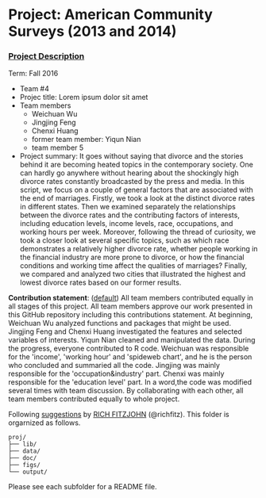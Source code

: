 # Project: American Community Surveys (2013 and 2014)
### [Project Description](doc/Project1_desc.md)

Term: Fall 2016

+ Team #4
+ Projec title: Lorem ipsum dolor sit amet
+ Team members
	+ Weichuan Wu
	+ Jingjing Feng
	+ Chenxi Huang
	+ former team member: Yiqun Nian
	+ team member 5
+ Project summary: It goes without saying that divorce and the stories behind it are becoming heated topics in the contemporary society. One can hardly go anywhere without hearing about the shockingly high divorce rates constantly broadcasted by the press and media. In this script, we focus on a couple of general factors that are associated with the end of marriages. Firstly, we took a look at the distinct divorce rates in different states. Then we examined separately the relationships between the divorce rates and the contributing factors of interests, including education levels, income levels, race, occupations, and working hours per week. Moreover, following the thread of curiosity, we took a closer look at  several specific topics, such as which race demonstrates a relatively higher divorce rate, whether people working in the financial industry are more prone to divorce,  or how the financial conditions and working time affect the qualities of marriages? Finally, we compared and analyzed two cities that illustrated the highest and lowest divorce rates based on our former results.
	
**Contribution statement**: ([default](doc/a_note_on_contributions.md)) All team members contributed equally in all stages of this project. All team members approve our work presented in this GitHub repository including this contributions statement. At beginning, Weichuan Wu analyzed functions and packages that might be used. Jingjing Feng and Chenxi Huang investigated the features and selected variables of interests. Yiqun Nian cleaned and manipulated the data. During the progress, everyone contributed to R code. Weichuan was responsible for the 'income', 'working hour' and 'spideweb chart', and he is the person who concluded and summaried all the code. Jingjing was mainly responsible for the 'occupation&industry' part. Chenxi was mainly responsible for the 'education level' part. In a word,the code was modified several times with team discussion. By collaborating with each other, all team members contributed equally to whole project. 

Following [suggestions](http://nicercode.github.io/blog/2013-04-05-projects/) by [RICH FITZJOHN](http://nicercode.github.io/about/#Team) (@richfitz). This folder is orgarnized as follows.

```
proj/
├── lib/
├── data/
├── doc/
├── figs/
└── output/
```

Please see each subfolder for a README file.

